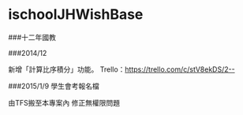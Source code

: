 # ischoolJHWishBase

###十二年國教

###2014/12

新增「計算比序積分」功能。
Trello：https://trello.com/c/stV8ekDS/2--

###2015/1/9 學生會考報名檔

由TFS搬至本專案內 修正無權限問題
